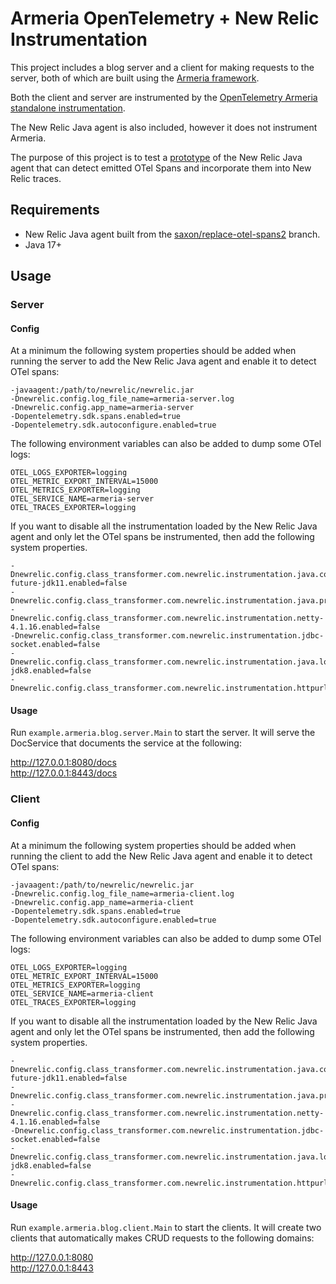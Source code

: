 # Armeria OpenTelemetry + New Relic Instrumentation
This project includes a blog server and a client for making requests to the server, both of which are built using the [Armeria framework](https://armeria.dev/). 

Both the client and server are instrumented by the [OpenTelemetry Armeria standalone instrumentation](https://github.com/open-telemetry/opentelemetry-java-instrumentation/tree/main/instrumentation/armeria/armeria-1.3).

The New Relic Java agent is also included, however it does not instrument Armeria.

The purpose of this project is to test a [prototype](https://github.com/newrelic/newrelic-java-agent/pull/1886) of the New Relic Java agent that can detect emitted OTel Spans and incorporate them into New Relic traces. 

## Requirements
* New Relic Java agent built from the [saxon/replace-otel-spans2](https://github.com/newrelic/newrelic-java-agent/tree/saxon/replace-otel-spans2) branch.
* Java 17+

## Usage
### Server
#### Config
At a minimum the following system properties should be added when running the server to add the New Relic Java agent and enable it to detect OTel spans:
```
-javaagent:/path/to/newrelic/newrelic.jar
-Dnewrelic.config.log_file_name=armeria-server.log
-Dnewrelic.config.app_name=armeria-server
-Dopentelemetry.sdk.spans.enabled=true
-Dopentelemetry.sdk.autoconfigure.enabled=true
```

The following environment variables can also be added to dump some OTel logs:
```
OTEL_LOGS_EXPORTER=logging
OTEL_METRIC_EXPORT_INTERVAL=15000
OTEL_METRICS_EXPORTER=logging
OTEL_SERVICE_NAME=armeria-server
OTEL_TRACES_EXPORTER=logging
```

If you want to disable all the instrumentation loaded by the New Relic Java agent and only let the OTel spans be instrumented, then add the following system properties. 
```
-Dnewrelic.config.class_transformer.com.newrelic.instrumentation.java.completable-future-jdk11.enabled=false
-Dnewrelic.config.class_transformer.com.newrelic.instrumentation.java.process.enabled=false
-Dnewrelic.config.class_transformer.com.newrelic.instrumentation.netty-4.1.16.enabled=false
-Dnewrelic.config.class_transformer.com.newrelic.instrumentation.jdbc-socket.enabled=false
-Dnewrelic.config.class_transformer.com.newrelic.instrumentation.java.logging-jdk8.enabled=false
-Dnewrelic.config.class_transformer.com.newrelic.instrumentation.httpurlconnection.enabled=false
```

#### Usage
Run `example.armeria.blog.server.Main` to start the server. It will serve the DocService that documents the service at the following:

http://127.0.0.1:8080/docs  
http://127.0.0.1:8443/docs  

### Client
#### Config
At a minimum the following system properties should be added when running the client to add the New Relic Java agent and enable it to detect OTel spans:
```
-javaagent:/path/to/newrelic/newrelic.jar
-Dnewrelic.config.log_file_name=armeria-client.log
-Dnewrelic.config.app_name=armeria-client
-Dopentelemetry.sdk.spans.enabled=true
-Dopentelemetry.sdk.autoconfigure.enabled=true
```

The following environment variables can also be added to dump some OTel logs:
```
OTEL_LOGS_EXPORTER=logging
OTEL_METRIC_EXPORT_INTERVAL=15000
OTEL_METRICS_EXPORTER=logging
OTEL_SERVICE_NAME=armeria-client
OTEL_TRACES_EXPORTER=logging
```

If you want to disable all the instrumentation loaded by the New Relic Java agent and only let the OTel spans be instrumented, then add the following system properties.
```
-Dnewrelic.config.class_transformer.com.newrelic.instrumentation.java.completable-future-jdk11.enabled=false
-Dnewrelic.config.class_transformer.com.newrelic.instrumentation.java.process.enabled=false
-Dnewrelic.config.class_transformer.com.newrelic.instrumentation.netty-4.1.16.enabled=false
-Dnewrelic.config.class_transformer.com.newrelic.instrumentation.jdbc-socket.enabled=false
-Dnewrelic.config.class_transformer.com.newrelic.instrumentation.java.logging-jdk8.enabled=false
-Dnewrelic.config.class_transformer.com.newrelic.instrumentation.httpurlconnection.enabled=false
```

#### Usage
Run `example.armeria.blog.client.Main` to start the clients. It will create two clients that automatically makes CRUD requests to the following domains:

http://127.0.0.1:8080  
http://127.0.0.1:8443  


